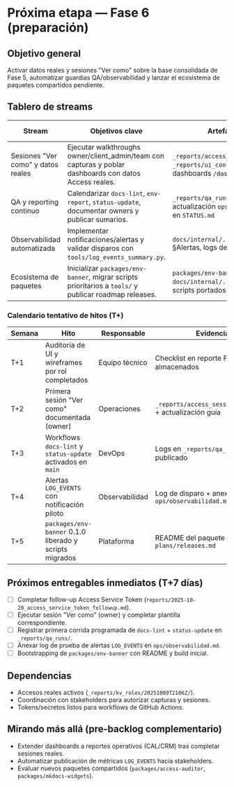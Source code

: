 # Próxima etapa — Fase 6 (preparación)

## Objetivo general
Activar datos reales y sesiones "Ver como" sobre la base consolidada de Fase 5, automatizar guardias QA/observabilidad y lanzar el ecosistema de paquetes compartidos pendiente.

## Tablero de streams
| Stream | Objetivos clave | Artefactos esperados | Responsable sugerido | Estado |
| --- | --- | --- | --- | --- |
| Sesiones "Ver como" y datos reales | Ejecutar walkthroughs owner/client_admin/team con capturas y poblar dashboards con datos Access reales. | `_reports/access_sessions/<timestamp>/`, `_reports/ui_context/<timestamp>/capturas`, dashboards `/dash/*` con data real | Operaciones + Equipo técnico | � Planificación |
| QA y reporting continuo | Calendarizar `docs-lint`, `env-report`, `status-update`, documentar owners y publicar sumarios. | `_reports/qa_runs/<timestamp>/`, actualización `ops/qa_guardias.md`, agenda en `STATUS.md` | DevOps | 🟡 Preparación |
| Observabilidad automatizada | Implementar notificaciones/alertas y validar disparos con `tools/log_events_summary.py`. | `docs/internal/.../ops/observabilidad.md` §Alertas, logs de prueba, checklist | Observabilidad | 🟡 Preparación |
| Ecosistema de paquetes | Inicializar `packages/env-banner`, migrar scripts prioritarios a `tools/` y publicar roadmap releases. | `packages/env-banner/` v0.1.0, `docs/internal/.../plans/releases.md`, scripts portados | Plataforma | ⏳ Pendiente |

### Calendario tentativo de hitos (T+)
| Semana | Hito | Responsable | Evidencia requerida |
| --- | --- | --- | --- |
| T+1 | Auditoría de UI y wireframes por rol completados | Equipo técnico | Checklist en reporte F5 + mockups almacenados |
| T+2 | Primera sesión "Ver como" documentada (owner) | Operaciones | `_reports/access_sessions/<timestamp>/owner` + actualización guía |
| T+3 | Workflows `docs-lint` y `status-update` activados en `main` | DevOps | Logs en `_reports/qa_runs/` + playbook publicado |
| T+4 | Alertas `LOG_EVENTS` con notificación piloto | Observabilidad | Log de disparo + anexo en `ops/observabilidad.md` |
| T+5 | `packages/env-banner` 0.1.0 liberado y scripts migrados | Plataforma | README del paquete + registro en `plans/releases.md` |

## Próximos entregables inmediatos (T+7 días)
- [ ] Completar follow-up Access Service Token (`reports/2025-10-20_access_service_token_followup.md`).
- [ ] Ejecutar sesión "Ver como" (owner) y completar plantilla correspondiente.
- [ ] Registrar primera corrida programada de `docs-lint` + `status-update` en `_reports/qa_runs/`.
- [ ] Anexar log de prueba de alertas `LOG_EVENTS` en `ops/observabilidad.md`.
- [ ] Bootstrapping de `packages/env-banner` con README y build inicial.

## Dependencias
- Accesos reales activos (`_reports/kv_roles/20251009T2106Z/`).
- Coordinación con stakeholders para autorizar capturas y sesiones.
- Tokens/secretos listos para workflows de GitHub Actions.

## Mirando más allá (pre-backlog complementario)
- Extender dashboards a reportes operativos (CAL/CRM) tras completar sesiones reales.
- Automatizar publicación de métricas `LOG_EVENTS` hacia stakeholders.
- Evaluar nuevos paquetes compartidos (`packages/access-auditor`, `packages/mkdocs-widgets`).
